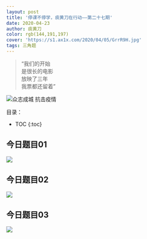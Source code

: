```yaml
---
layout: post
title: '停课不停学，痰黄刀在行动——第二十七期'
date: 2020-04-23
author: 痰黄刀
color: rgb(144,191,197)
cover: 'https://s1.ax1x.com/2020/04/05/GrrR9H.jpg'
tags: 三角题
---
```


> “我们的开始<br/>是很长的电影<br/>放映了三年<br/>我票都还留着”

<img src="https://s1.ax1x.com/2020/04/05/GrrR9H.jpg" alt="众志成城 抗击疫情" border="0" />

目录：

* TOC
{:toc}

## 今日题目01

![](https://s1.ax1x.com/2020/04/26/J6wH74.jpg)

## 今日题目02

![](https://s1.ax1x.com/2020/04/26/J6wqAJ.jpg)

## 今日题目03

![](https://s1.ax1x.com/2020/04/26/J6w7BF.jpg)